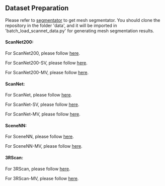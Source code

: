 ## Dataset Preparation

Please refer to [segmentator](https://github.com/Karbo123/segmentator.git) to get mesh segmentator.
You should clone the repository in the folder 'data', and it will be imported in 'batch_load_scannet_data.py' for generating mesh segmentation results.

#### ScanNet200: 

For ScanNet200, please follow [here](../data/scannet200/README.md).

For ScanNet200-SV, please follow [here](../data/scannet200-sv/README.md).

For ScanNet200-MV, please follow [here](../data/scannet200-mv/README.md).

#### ScanNet:
For ScanNet, please follow [here](../data/scannet/README.md).

For ScanNet-SV, please follow [here](../data/scannet-sv/README.md).

For ScanNet-MV, please follow [here](../data/scannet-mv/README.md).

#### SceneNN:
For SceneNN, please follow [here](../data/scenenn/README.md).


For SceneNN-MV, please follow [here](../data/scenenn-mv/README.md).

#### 3RScan:

For 3RScan, please follow [here](../data/3RScan/README.md).


For 3RScan-MV, please follow [here](../data/3RScan-mv/README.md).
